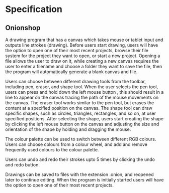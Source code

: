 # Specification

## Onionshop
A drawing program that has a canvas which takes mouse or tablet input and outputs line strokes (drawing). Before users start drawing, users will have the option to open one of their most recent projects, browse their file system for the project they want to open, or start a new project. Opening a file allows the user to draw on it, while creating a new canvas requires the user to enter a filename and choose a folder they want to save the file, then the program will automatically generate a blank canvas and file.

Users can choose between different drawing tools from the toolbar, including pen, eraser, and shape tool. When the user selects the pen tool, users can press and hold down the left mouse button , this should result in a line to appear on the canvas tracing the path of the mouse movements on the canvas.  The eraser tool works similar to the pen tool, but erases the content at a specified position on the canvas. The shape tool can draw specific shapes, such as circles, triangles, rectangles, and so on, at user specified positions. After selecting the shape, users start creating the shape by clicking the left mouse button on the canvas and adjusting the size and orientation of the shape by holding and dragging the mouse.

The colour palette can be used to switch between different RGB colours. Users can choose colours from a colour wheel, and add and remove frequently used colours to the colour palette.

Users can undo and redo their strokes upto 5 times by clicking the undo and redo button.

Drawings can be saved to files with the extension .onion, and reopened later to continue editing. When the program is initially started users will have the option to open one of their most recent projects.
